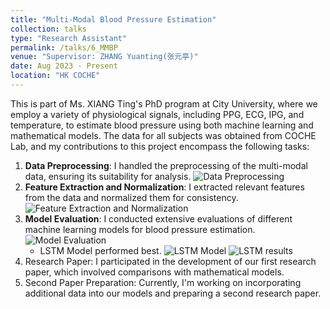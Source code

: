 ```yaml
---
title: "Multi-Modal Blood Pressure Estimation"
collection: talks
type: "Research Assistant"
permalink: /talks/6_MMBP
venue: "Supervisor: ZHANG Yuanting(张元亭)"
date: Aug 2023 - Present
location: "HK COCHE"
---
```

This is part of Ms. XIANG Ting's PhD program at City University, where we employ a variety of physiological signals, including PPG, ECG, IPG, and temperature, to estimate blood pressure using both machine learning and mathematical models. The data for all subjects was obtained from COCHE Lab, and my contributions to this project encompass the following tasks:
1. **Data Preprocessing**: I handled the preprocessing of the multi-modal data, ensuring its suitability for analysis.
![Data Preprocessing](https://yanweijin.github.io/images/mmbp_preprocess.png)
2. **Feature Extraction and Normalization**: I extracted relevant features from the data and normalized them for consistency.
![Feature Extraction and Normalization](https://yanweijin.github.io/images/mmbp_features.png)
5. **Model Evaluation**: I conducted extensive evaluations of different machine learning models for blood pressure estimation.
![Model Evaluation](https://yanweijin.github.io/images/mmbp_mlresult.png)
   * LSTM Model performed best.
     ![LSTM Model](https://yanweijin.github.io/images/mmbp_lstm_sg.jpeg)
     ![LSTM results](https://yanweijin.github.io/images/mmbp_lstm_result.png)
7. Research Paper: I participated in the development of our first research paper, which involved comparisons with mathematical models.
8. Second Paper Preparation: Currently, I'm working on incorporating additional data into our models and preparing a second research paper.
